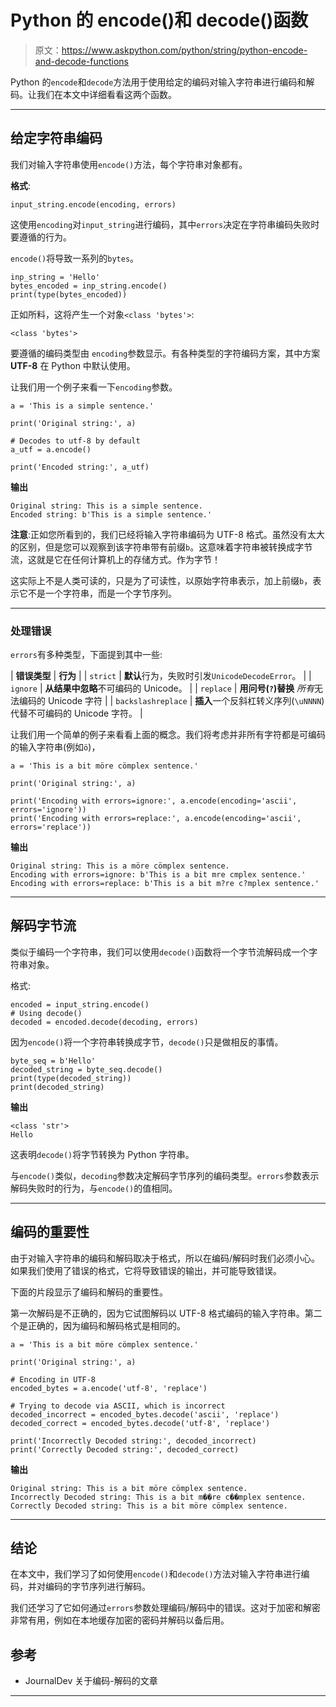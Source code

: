 # Python 的 encode()和 decode()函数

> 原文：<https://www.askpython.com/python/string/python-encode-and-decode-functions>

Python 的`encode`和`decode`方法用于使用给定的编码对输入字符串进行编码和解码。让我们在本文中详细看看这两个函数。

* * *

## 给定字符串编码

我们对输入字符串使用`encode()`方法，每个字符串对象都有。

**格式**:

```
input_string.encode(encoding, errors)

```

这使用`encoding`对`input_string`进行编码，其中`errors`决定在字符串编码失败时要遵循的行为。

`encode()`将导致一系列的`bytes`。

```
inp_string = 'Hello'
bytes_encoded = inp_string.encode()
print(type(bytes_encoded))

```

正如所料，这将产生一个对象`<class 'bytes'>`:

```
<class 'bytes'>

```

要遵循的编码类型由 `encoding`参数显示。有各种类型的字符编码方案，其中方案 **UTF-8** 在 Python 中默认使用。

让我们用一个例子来看一下`encoding`参数。

```
a = 'This is a simple sentence.'

print('Original string:', a)

# Decodes to utf-8 by default
a_utf = a.encode()

print('Encoded string:', a_utf)

```

**输出**

```
Original string: This is a simple sentence.
Encoded string: b'This is a simple sentence.'

```

**注意**:正如您所看到的，我们已经将输入字符串编码为 UTF-8 格式。虽然没有太大的区别，但是您可以观察到该字符串带有前缀`b`。这意味着字符串被转换成字节流，这就是它在任何计算机上的存储方式。作为字节！

这实际上不是人类可读的，只是为了可读性，以原始字符串表示，加上前缀`b`，表示它不是一个字符串，而是一个字节序列。

* * *

### 处理错误

`errors`有多种类型，下面提到其中一些:

| **错误类型** | **行为** |
| `strict` | **默认**行为，失败时引发`UnicodeDecodeError`。 |
| `ignore` | **从结果中忽略**不可编码的 Unicode。 |
| `replace` | **用问号(`?`)替换** *所有*无法编码的 Unicode 字符 |
| `backslashreplace` | **插入**一个反斜杠转义序列(`\uNNNN`)代替不可编码的 Unicode 字符。 |

让我们用一个简单的例子来看看上面的概念。我们将考虑并非所有字符都是可编码的输入字符串(例如`ö`)，

```
a = 'This is a bit möre cömplex sentence.'

print('Original string:', a)

print('Encoding with errors=ignore:', a.encode(encoding='ascii', errors='ignore'))
print('Encoding with errors=replace:', a.encode(encoding='ascii', errors='replace'))

```

**输出**

```
Original string: This is a möre cömplex sentence.
Encoding with errors=ignore: b'This is a bit mre cmplex sentence.'
Encoding with errors=replace: b'This is a bit m?re c?mplex sentence.'

```

* * *

## 解码字节流

类似于编码一个字符串，我们可以使用`decode()`函数将一个字节流解码成一个字符串对象。

格式:

```
encoded = input_string.encode()
# Using decode()
decoded = encoded.decode(decoding, errors)

```

因为`encode()`将一个字符串转换成字节，`decode()`只是做相反的事情。

```
byte_seq = b'Hello'
decoded_string = byte_seq.decode()
print(type(decoded_string))
print(decoded_string)

```

**输出**

```
<class 'str'>
Hello

```

这表明`decode()`将字节转换为 Python 字符串。

与`encode()`类似，`decoding`参数决定解码字节序列的编码类型。`errors`参数表示解码失败时的行为，与`encode()`的值相同。

* * *

## 编码的重要性

由于对输入字符串的编码和解码取决于格式，所以在编码/解码时我们必须小心。如果我们使用了错误的格式，它将导致错误的输出，并可能导致错误。

下面的片段显示了编码和解码的重要性。

第一次解码是不正确的，因为它试图解码以 UTF-8 格式编码的输入字符串。第二个是正确的，因为编码和解码格式是相同的。

```
a = 'This is a bit möre cömplex sentence.'

print('Original string:', a)

# Encoding in UTF-8
encoded_bytes = a.encode('utf-8', 'replace')

# Trying to decode via ASCII, which is incorrect
decoded_incorrect = encoded_bytes.decode('ascii', 'replace')
decoded_correct = encoded_bytes.decode('utf-8', 'replace')

print('Incorrectly Decoded string:', decoded_incorrect)
print('Correctly Decoded string:', decoded_correct)

```

**输出**

```
Original string: This is a bit möre cömplex sentence.
Incorrectly Decoded string: This is a bit m��re c��mplex sentence.
Correctly Decoded string: This is a bit möre cömplex sentence.

```

* * *

## 结论

在本文中，我们学习了如何使用`encode()`和`decode()`方法对输入字符串进行编码，并对编码的字节序列进行解码。

我们还学习了它如何通过`errors`参数处理编码/解码中的错误。这对于加密和解密非常有用，例如在本地缓存加密的密码并解码以备后用。

## 参考

*   JournalDev 关于编码-解码的文章

* * *